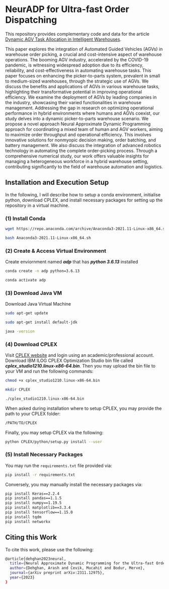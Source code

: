 # NeurADP for Ultra-fast Order Dispatching

This repository provides complementary code and data for the article [Dynamic AGV Task Allocation in Intelligent Warehouses](https://arxiv.org/pdf/2312.16026).

This paper explores the integration of Automated Guided Vehicles (AGVs) in warehouse order picking, a crucial and cost-intensive aspect of warehouse operations. The booming AGV industry, accelerated by the COVID-19 pandemic, is witnessing widespread adoption due to its efficiency, reliability, and cost-effectiveness in automating warehouse tasks. This paper focuses on enhancing the picker-to-parts system, prevalent in small to medium-sized warehouses, through the strategic use of AGVs. We discuss the benefits and applications of AGVs in various warehouse tasks, highlighting their transformative potential in improving operational efficiency. We examine the deployment of AGVs by leading companies in the industry, showcasing their varied functionalities in warehouse management. Addressing the gap in research on optimizing operational performance in hybrid environments where humans and AGVs coexist, our study delves into a dynamic picker-to-parts warehouse scenario. We propose a novel approach Neural Approximate Dynamic Programming approach for coordinating a mixed team of human and AGV workers, aiming to maximize order throughput and operational efficiency. This involves innovative solutions for nonmyopic decision making, order batching, and battery management. We also discuss the integration of advanced robotics technology in automating the complete order-picking process. Through a comprehensive numerical study, our work offers valuable insights for managing a heterogeneous workforce in a hybrid warehouse setting, contributing significantly to the field of warehouse automation and logistics.

## Installation and Execution Setup
In the following, I will describe how to setup a conda environment, initialise python, download CPLEX, and install necessary packages for setting up the repository in a virtual machine.
### (1) Install Conda
```bash
wget https://repo.anaconda.com/archive/Anaconda3-2021.11-Linux-x86_64.sh
``` 
```bash
bash Anaconda3-2021.11-Linux-x86_64.sh
```
### (2) Create & Access Virtual Environment
Create enviornment named ***adp*** that has ***python 3.6.13*** installed
```bash
conda create -n adp python=3.6.13
```
```bash
conda activate adp
```
### (3) Download Java VM
Download Java Virtual Machine
```bash
sudo apt-get update
```
```bash
sudo apt-get install default-jdk
```
```bash
java -version
```
### (4) Download CPLEX
Visit [CPLEX website](https://www.ibm.com/ca-en/products/ilog-cplex-optimization-studio) and login using an academic/professional account. Download IBM ILOG CPLEX Optimization Studio bin file called ***cplex_studio1210.linux-x86-64.bin***.
Then you may upload the bin file to your VM and run the following commands:
```bash
chmod +x cplex_studio1210.linux-x86-64.bin
```
```bash
mkdir CPLEX
```
```bash
./cplex_studio1210.linux-x86-64.bin
```
When asked during installation where to setup CPLEX, you may provide the path to your CPLEX folder:
```bash
/PATH/TO/CPLEX
```
Finally, you may setup CPLEX via the following:
```bash
python CPLEX/python/setup.py install --user
```
### (5) Install Necessary Packages
You may run the `requirements.txt` file provided via:
```bash
pip install -r requirements.txt
```
Conversely, you may manually install the necessary packages via:
```bash
pip install Keras==2.2.4
pip install pandas==1.1.5
pip install numpy==1.19.5
pip install matplotlib==3.3.4
pip install tensorflow==1.15.0
pip install tqdm
pip install networkx
```

## Citing this Work
To cite this work, please use the following:
```bash
@article{dehghan2023neural,
  title={Neural Approximate Dynamic Programming for the Ultra-fast Order Dispatching Problem},
  author={Dehghan, Arash and Cevik, Mucahit and Bodur, Merve},
  journal={arXiv preprint arXiv:2311.12975},
  year={2023}
}
```
